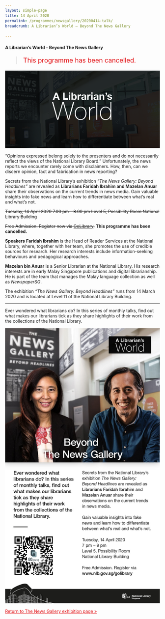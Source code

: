 ```yaml
---
layout: simple-page
title: 14 April 2020
permalink: /programmes/newsgallery/20200414-talk/
breadcrumb: A Librarian’s World – Beyond The News Gallery

---
```

#### A Librarian’s World – Beyond The News Gallery


<blockquote style="color: #E21216; font-size: 150%;">This programme has been cancelled.</blockquote>

![A Librarian's World banner, with a photo of the News Gallery as the background](/images/event-images/newsgallery/ALW_exhibition-page.jpg)

“Opinions expressed belong solely to the presenters and do not necessarily reflect the views of the National Library Board.” Unfortunately, the news reports we encounter rarely come with disclaimers. How, then, can we discern opinion, fact and fabrication in news reporting?

Secrets from the National Library’s exhibition _“The News Gallery: Beyond Headlines”_ are revealed as __Librarians Faridah Ibrahim and Mazelan Anuar__ share their observations on the current trends in news media. Gain valuable insights into fake news and learn how to differentiate between what’s real and what’s not.

~~Tuesday, 14 April 2020
7.00 pm – 8.00 pm
Level 5, Possibility Room
National Library Building~~


~~Free Admission. Register now via [GoLibrary](https://go.gov.sg/nl-programme-14apr).~~ __This programme has been cancelled.__

__Speakers__
__Faridah Ibrahim__ is the Head of Reader Services at the National Library, where, together with her team, she promotes the use of credible sources for research. Her research interests include information-seeking behaviours and pedagogical approaches.

__Mazelan bin Anuar__ is a Senior Librarian at the National Library. His research interests are in early Malay Singapore publications and digital librarianship. He is part of the team that manages the Malay language collection as well as _NewspaperSG_.

The exhibition _“The News Gallery: Beyond Headlines”_ runs from 14 March 2020 and is located at Level 11 of the National Library Building.

---

Ever wondered what librarians do? In this series of monthly talks, find out what makes our librarians tick as they share highlights of their work from the collections of the National Library.

![A promotional image featuring the text above](/images/event-images/newsgallery/ALW_edm_exhibition-page.jpg)

<a href="/exhibitions/current-exhibitions/newsgallery" style="color:#E21216;">Return to The News Gallery exhibition page &#187;</a>

